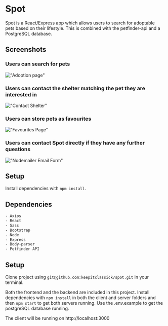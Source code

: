 # Spot
Spot is a React/Express app which allows users to search for adoptable pets based on their lifestyle. This is combined with the petfinder-api and a PostgreSQL database.


## Screenshots 

### Users can search for pets
!["Adoption page"]()

### Users can contact the shelter matching the pet they are interested in
!["Contact Shelter"]()

### Users can store pets as favourites
!["Favourites Page"]()

### Users can contact Spot directly if they have any further questions
!["Nodemailer Email Form"]()


## Setup

Install dependencies with `npm install`.


## Dependencies
```sh
- Axios
- React
- Sass
- Bootstrap
- Node
- Express
- Body-parser
- Petfinder API
```

## Setup

Clone project using `git@github.com:keepitclassick/spot.git` in your terminal.

Both the frontend and the backend are included in this project. Install dependencies with `npm install` in both the client and server folders and then `npm start` to get both servers running. Use the .env.example to get the postgreSQL database running.

The client will be running on http://localhost:3000




